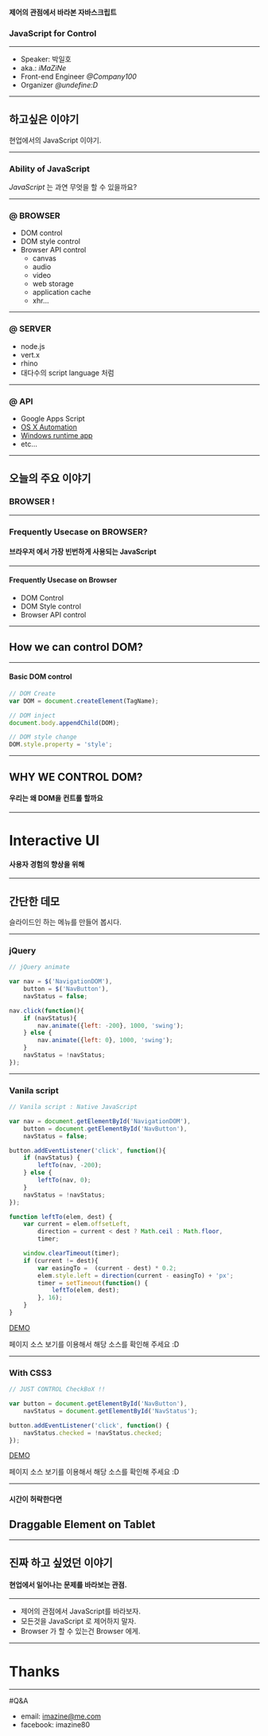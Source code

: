 #### 제어의 관점에서 바라본 자바스크립트
### JavaScript for Control

_ _ _

+ Speaker: 박일호
+ aka.: *iMaZiNe*
+ Front-end Engineer *@Company100*
+ Organizer *@undefine:D*

- - -

## 하고싶은 이야기
현업에서의 JavaScript 이야기.

- - -

### Ability of JavaScript
*JavaScript* 는 과연 무엇을 할 수 있을까요?

_ _ _

### @ BROWSER
+ DOM control
+ DOM style control
+ Browser API control
	+ canvas
	+ audio
	+ video
	+ web storage
	+ application cache
	+ xhr...

_ _ _

### @ SERVER
+ node.js
+ vert.x
+ rhino
+ 대다수의 script language 처럼

_ _ _

### @ API
+ Google Apps Script
+ [OS X Automation](https://developer.apple.com/library/mac/releasenotes/InterapplicationCommunication/RN-JavaScriptForAutomation/)
+ [Windows runtime app](http://msdn.microsoft.com/en-us/library/windows/apps/br211385.aspx)
+ etc...

- - -

## 오늘의 주요 이야기
### BROWSER !

_ _ _

### Frequently Usecase on BROWSER?
#### 브라우저 에서 가장 빈번하게 사용되는 JavaScript

_ _ _

#### Frequently Usecase on Browser
+ DOM Control
+ DOM Style control
+ Browser API control

_ _ _

## How we can control DOM?

_ _ _

#### Basic DOM control

~~~js
// DOM Create
var DOM = document.createElement(TagName);

// DOM inject
document.body.appendChild(DOM);

// DOM style change
DOM.style.property = 'style';

~~~

_ _ _

## WHY WE CONTROL DOM?
#### 우리는 왜 DOM을 컨트롤 할까요

_ _ _

# Interactive UI
#### 사용자 경험의 향상을 위해

- - -

## 간단한 데모
슬라이드인 하는 메뉴를 만들어 봅시다.
_ _ _

### jQuery
~~~js
// jQuery animate

var nav = $('NavigationDOM'),
	button = $('NavButton'),
	navStatus = false;

nav.click(function(){
	if (navStatus){
		nav.animate({left: -200}, 1000, 'swing');
	} else {
		nav.animate({left: 0}, 1000, 'swing');
	}
	navStatus = !navStatus;
});
~~~

_ _ _

### Vanila script
~~~js
// Vanila script : Native JavaScript

var nav = document.getElementById('NavigationDOM'),
	button = document.getElementById('NavButton'),
	navStatus = false;

button.addEventListener('click', function(){
	if (navStatus) {
		leftTo(nav, -200);
	} else {
		leftTo(nav, 0);
	}
	navStatus = !navStatus;
});

function leftTo(elem, dest) {
	var current = elem.offsetLeft,
		direction = current < dest ? Math.ceil : Math.floor,
		timer;

	window.clearTimeout(timer);
	if (current != dest){
		var easingTo =  (current - dest) * 0.2;
		elem.style.left = direction(current - easingTo) + 'px';
		timer = setTimeout(function() {
			leftTo(elem, dest);
		}, 16);
	}
}
~~~

[DEMO](./demo1)

페이지 소스 보기를 이용해서 해당 소스를 확인해 주세요 :D

_ _ _

### With CSS3

~~~js
// JUST CONTROL CheckBoX !!

var button = document.getElementById('NavButton'),
	navStatus = document.getElementById('NavStatus');

button.addEventListener('click', function() {
	navStatus.checked = !navStatus.checked;
});
~~~

[DEMO](./demo2)

페이지 소스 보기를 이용해서 해당 소스를 확인해 주세요 :D

_ _ _

#### 시간이 허락한다면
## Draggable Element on Tablet

- - -

## 진짜 하고 싶었던 이야기
#### 현업에서 일어나는 문제를 바라보는 관점.
_ _ _

+ 제어의 관점에서 JavaScript를 바라보자.
+ 모든것을 JavaScript 로 제어하지 말자.
+ Browser 가 할 수 있는건 Browser 에게.
_ _ _

# Thanks

- - -

#Q&A
+ email: imazine@me.com
+ facebook: imazine80
